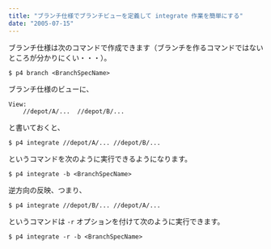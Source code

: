 ```yaml
---
title: "ブランチ仕様でブランチビューを定義して integrate 作業を簡単にする"
date: "2005-07-15"
---
```


ブランチ仕様は次のコマンドで作成できます（ブランチを作るコマンドではないところが分かりにくい・・・）。

~~~
$ p4 branch <BranchSpecName>
~~~

ブランチ仕様のビューに、

~~~
View:
    //depot/A/...  //depot/B/...
~~~

と書いておくと、

~~~
$ p4 integrate //depot/A/... //depot/B/...
~~~

というコマンドを次のように実行できるようになります。

~~~
$ p4 integrate -b <BranchSpecName>
~~~

逆方向の反映、つまり、

~~~
$ p4 integrate //depot/B/... //depot/A/...
~~~

というコマンドは `-r` オプションを付けて次のように実行できます。

~~~
$ p4 integrate -r -b <BranchSpecName>
~~~

